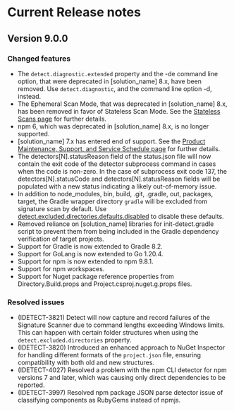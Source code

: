 # Current Release notes

## Version 9.0.0

### Changed features

* The `detect.diagnostic.extended` property and the -de command line option, that were deprecated in [solution_name] 8.x, have been removed. Use `detect.diagnostic`, and the command line option -d, instead.
* The Ephemeral Scan Mode, that was deprecated in [solution_name] 8.x, has been removed in favor of Stateless Scan Mode. See the [Stateless Scans page](runningdetect/statelessscan.md) for further details.
* npm 6, which was deprecated in [solution_name] 8.x, is no longer supported.
* [solution_name] 7.x has entered end of support. See the [Product Maintenance, Support, and Service Schedule page](https://sig-product-docs.synopsys.com/bundle/blackduck-compatibility/page/topics/Support-and-Service-Schedule.html) for further details.
* The detectors\[N\].statusReason field of the status.json file will now contain the exit code of the detector subprocess command in cases when the code is non-zero.
  In the case of subprocess exit code 137, the detectors\[N\].statusCode and detectors\[N\].statusReason fields will be populated with a new status indicating a likely out-of-memory issue.
* In addition to node_modules, bin, build, .git, .gradle, out, packages, target, the Gradle wrapper directory `gradle` will be excluded from signature scan by default. Use
  [detect.excluded.directories.defaults.disabled](properties/configuration/paths.md#detect-excluded-directories-defaults-disabled-advanced) to disable these defaults.
* Removed reliance on [solution_name] libraries for init-detect.gradle script to prevent them from being included in the Gradle dependency verification of target projects.
* Support for Gradle is now extended to Gradle 8.2.
* Support for GoLang is now extended to Go 1.20.4.
* Support for npm is now extended to npm 9.8.1.
* Support for npm workspaces.
* Support for Nuget package reference properties from Directory.Build.props and Project.csproj.nuget.g.props files.

### Resolved issues

* (IDETECT-3821) Detect will now capture and record failures of the Signature Scanner due to command lengths exceeding Windows limits. This can happen with certain folder structures when using the `detect.excluded.directories` property.
* (IDETECT-3820) Introduced an enhanced approach to NuGet Inspector for handling different formats of the `project.json` file, ensuring compatibility with both old and new structures.
* (IDETECT-4027) Resolved a problem with the npm CLI detector for npm versions 7 and later, which was causing only direct dependencies to be reported.
* (IDETECT-3997) Resolved npm package JSON parse detector issue of classifying components as RubyGems instead of npmjs.